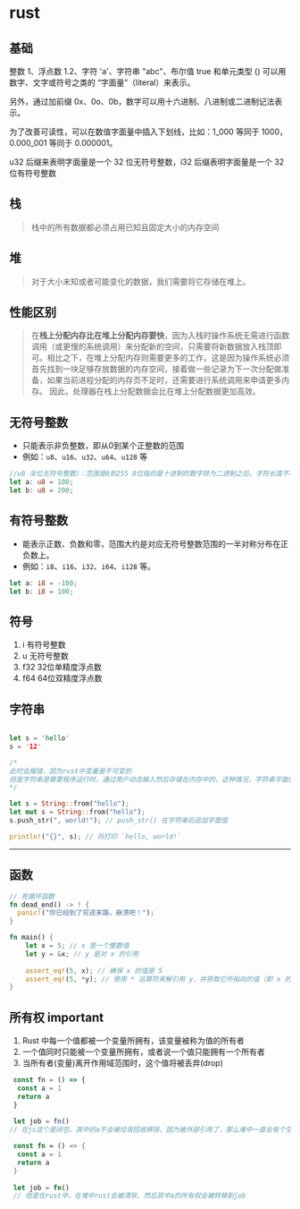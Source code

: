# rust

## 基础

整数 1、浮点数 1.2、字符 'a'、字符串 "abc"、布尔值 true 和单元类型 () 可以用数字、文字或符号之类的 “字面量”（literal）来表示。

另外，通过加前缀 0x、0o、0b，数字可以用十六进制、八进制或二进制记法表示。

为了改善可读性，可以在数值字面量中插入下划线，比如：1_000 等同于 1000，0.000_001 等同于 0.000001。

u32 后缀来表明字面量是一个 32 位无符号整数，i32 后缀表明字面量是一个 32 位有符号整数

## 栈

> 栈中的所有数据都必须占用已知且固定大小的内存空间

## 堆

> 对于大小未知或者可能变化的数据，我们需要将它存储在堆上。

## 性能区别

> 在**栈上分配内存比在堆上分配内存要快**，因为入栈时操作系统无需进行函数调用（或更慢的系统调用）来分配新的空间，只需要将新数据放入栈顶即可。相比之下，在堆上分配内存则需要更多的工作，这是因为操作系统必须首先找到一块足够存放数据的内存空间，接着做一些记录为下一次分配做准备，如果当前进程分配的内存页不足时，还需要进行系统调用来申请更多内存。 因此，处理器在栈上分配数据会比在堆上分配数据更加高效。

## 无符号整数

- 只能表示非负整数，即从0到某个正整数的范围
- 例如：`u8`、`u16`、`u32`、`u64`、`u128` 等

```rust
//u8（8位无符号整数）：范围是0到255 8位指的是十进制的数字转为二进制之后，字符长度不可超过8
let a: u8 = 100;
let b: u8 = 200;
```

## 有符号整数

- 能表示正数、负数和零，范围大约是对应无符号整数范围的一半对称分布在正负数上。
- 例如：`i8`、`i16`、`i32`、`i64`、`i128` 等。

```rust
let a: i8 = -100;
let b: i8 = 100;

```

## 符号

 1. i  有符号整数
 2. u  无符号整数
 3. f32 32位单精度浮点数
 4. f64 64位双精度浮点数

## 字符串

```rust

let s = 'hello'
s = '12'

/* 
此时会报错，因为rust中变量是不可变的
但是字符串是需要程序运行时，通过用户动态输入然后存储在内存中的，这种情况，字符串字面值就完全无用武之地。 为此，Rust 为我们提供动态字符串类型: String, 该类型被分配到堆上，因此可以动态伸缩，也就能存储在编译时大小未知的文本。
*/

let s = String::from("hello");
let mut s = String::from("hello");
s.push_str(", world!"); // push_str() 在字符串后追加字面值

println!("{}", s); // 将打印 `hello, world!`

```

___

## 函数

```rust
// 死循环函数
fn dead_end() -> ! {
  panic!("你已经到了穷途末路，崩溃吧！");
}

fn main() {  
    let x = 5; // x 是一个整数值  
    let y = &x; // y 是对 x 的引用  
  
    assert_eq!(5, x); // 确保 x 的值是 5  
    assert_eq!(5, *y); // 使用 * 运算符来解引用 y，并获取它所指向的值（即 x 的值）   & 引用的意思
}
```

## 所有权 important

1. Rust 中每一个值都被一个变量所拥有，该变量被称为值的所有者
2. 一个值同时只能被一个变量所拥有，或者说一个值只能拥有一个所有者
3. 当所有者(变量)离开作用域范围时，这个值将被丢弃(drop)

``` javascript
 const fn = () => {
  const a = 1
  return a
 }
 
 let job = fn()
// 在js这个是闭包，其中的a不会被垃圾回收移除，因为被外部引用了，那么堆中一直会有个空间存储这个
```

```rust
 const fn = () => {
  const a = 1
  return a
 }
 
 let job = fn()
 // 但是在rust中，在堆中rust会被清除，然后其中a的所有权会被转移到job
```
